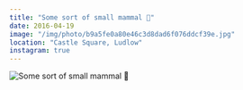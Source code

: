 ```yaml
---
title: "Some sort of small mammal 🐶"
date: 2016-04-19
image: "/img/photo/b9a5fe0a80e46c3d8dad6f076ddcf39e.jpg"
location: "Castle Square, Ludlow"
instagram: true
---
```


![Some sort of small mammal 🐶](/img/photo/b9a5fe0a80e46c3d8dad6f076ddcf39e.jpg)
